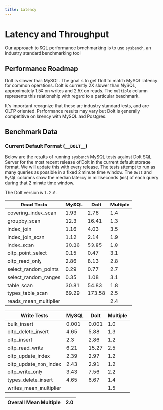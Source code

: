 ```yaml
---
title: Latency
---
```


# Latency and Throughput

Our approach to SQL performance benchmarking is to use `sysbench`, an
industry standard benchmarking tool.

## Performance Roadmap

Dolt is slower than MySQL. The goal is to get Dolt to match 
MySQL latency for common operations. Dolt is currently 2X slower 
than MySQL, approximately 1.5X on writes and 2.5X on reads. The 
`multiple` column represents this relationship with regard to a 
particular benchmark.

It's important recognize that these are industry standard tests, and
are OLTP oriented. Performance results may vary but Dolt is 
generally competitive on latency with MySQL and Postgres.

## Benchmark Data

### Current Default Format (`__DOLT__`)

Below are the results of running `sysbench` MySQL tests against Dolt
SQL Server for the most recent release of Dolt in the current default 
storage format. We will update this with every release. The tests 
attempt to run as many queries as possible in a fixed 2 minute time 
window. The `Dolt` and `MySQL` columns show the median latency in 
milliseconds (ms) of each query during that 2 minute time window.

The Dolt version is `1.2.0`.

<!-- START___DOLT___LATENCY_RESULTS_TABLE -->
|       Read Tests        | MySQL |  Dolt  | Multiple |
|-------------------------|-------|--------|----------|
| covering\_index\_scan   |  1.93 |   2.76 |      1.4 |
| groupby\_scan           |  12.3 |  16.41 |      1.3 |
| index\_join             |  1.16 |   4.03 |      3.5 |
| index\_join\_scan       |  1.12 |   2.14 |      1.9 |
| index\_scan             | 30.26 |  53.85 |      1.8 |
| oltp\_point\_select     |  0.15 |   0.47 |      3.1 |
| oltp\_read\_only        |  2.86 |   8.13 |      2.8 |
| select\_random\_points  |  0.29 |   0.77 |      2.7 |
| select\_random\_ranges  |  0.35 |   1.08 |      3.1 |
| table\_scan             | 30.81 |  54.83 |      1.8 |
| types\_table\_scan      | 69.29 | 173.58 |      2.5 |
| reads\_mean\_multiplier |       |        |      2.4 |

|       Write Tests        | MySQL | Dolt  | Multiple |
|--------------------------|-------|-------|----------|
| bulk\_insert             | 0.001 | 0.001 |      1.0 |
| oltp\_delete\_insert     |  4.65 |  5.88 |      1.3 |
| oltp\_insert             |   2.3 |  2.86 |      1.2 |
| oltp\_read\_write        |  6.21 | 15.27 |      2.5 |
| oltp\_update\_index      |  2.39 |  2.97 |      1.2 |
| oltp\_update\_non\_index |  2.43 |  2.91 |      1.2 |
| oltp\_write\_only        |  3.43 |  7.56 |      2.2 |
| types\_delete\_insert    |  4.65 |  6.67 |      1.4 |
| writes\_mean\_multiplier |       |       |      1.5 |

| Overall Mean Multiple | 2.0 |
|-----------------------|-----|
<!-- END___DOLT___LATENCY_RESULTS_TABLE -->
<br/>
